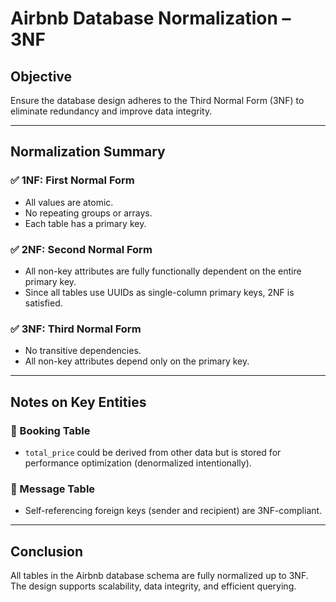 # Airbnb Database Normalization – 3NF

## Objective
Ensure the database design adheres to the Third Normal Form (3NF) to eliminate redundancy and improve data integrity.

---

## Normalization Summary

### ✅ 1NF: First Normal Form
- All values are atomic.
- No repeating groups or arrays.
- Each table has a primary key.

### ✅ 2NF: Second Normal Form
- All non-key attributes are fully functionally dependent on the entire primary key.
- Since all tables use UUIDs as single-column primary keys, 2NF is satisfied.

### ✅ 3NF: Third Normal Form
- No transitive dependencies.
- All non-key attributes depend only on the primary key.

---

## Notes on Key Entities

### 🔸 Booking Table
- `total_price` could be derived from other data but is stored for performance optimization (denormalized intentionally).

### 🔸 Message Table
- Self-referencing foreign keys (sender and recipient) are 3NF-compliant.

---

## Conclusion

All tables in the Airbnb database schema are fully normalized up to 3NF. The design supports scalability, data integrity, and efficient querying.
